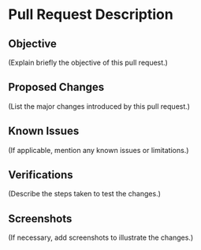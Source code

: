 # Pull Request Description

## Objective
(Explain briefly the objective of this pull request.)

## Proposed Changes
(List the major changes introduced by this pull request.)

## Known Issues
(If applicable, mention any known issues or limitations.)

## Verifications
(Describe the steps taken to test the changes.)

## Screenshots
(If necessary, add screenshots to illustrate the changes.)

